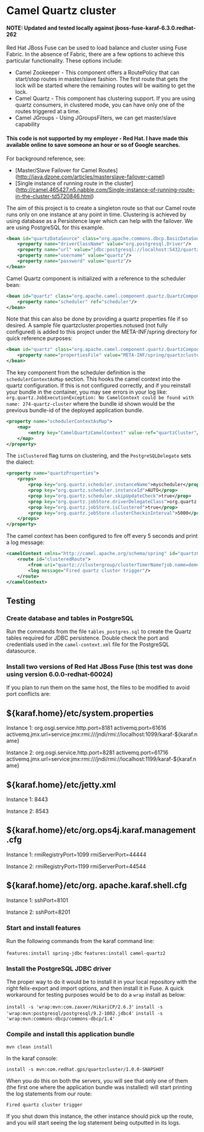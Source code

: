# Camel Quartz cluster

#### NOTE: Updated and tested locally against jboss-fuse-karaf-6.3.0.redhat-262

Red Hat JBoss Fuse can be used to load balance and cluster using Fuse Fabric.
In the absence of Fabric, there are a few options to achieve this particular functionality. These options include:

* Camel Zookeeper - This component offers a RoutePolicy that can start/stop routes in master/slave fashion. The first route that gets the lock will be started where the remaining routes will be waiting to get the lock.
* Camel Quartz - This component has clustering support. If you are using quartz consumers, in clustered mode, you can have only one of the routes triggered at a time.
* Camel JGroups - Using JGroupsFilters, we can get master/slave capability


#### This code is not supported by my employer - Red Hat. I have made this available online to save someone an hour or so of Google searches.


For background reference, see:

* [Master/Slave Failover for Camel Routes] (http://java.dzone.com/articles/masterslave-failover-camel)
* [Single instance of running route in the cluster] (http://camel.465427.n5.nabble.com/Single-instance-of-running-route-in-the-cluster-td5720846.html)

The aim of this project is to create a singleton route so that our Camel route runs only on one instance at any point in time.
Clustering is achieved by using database as a Persistence layer which can help with the failover. We are using PostgreSQL for this example.

```xml
<bean id="quartzDataSource" class="org.apache.commons.dbcp.BasicDataSource" destroy-method="close">
    <property name="driverClassName" value="org.postgresql.Driver"/>
    <property name="url" value="jdbc:postgresql://localhost:5432/quartz"/>
    <property name="username" value="quartz"/>
    <property name="password" value="quartz"/>
</bean>
```

Camel Quartz component is initialized with a reference to the scheduler bean:

```xml
<bean id="quartz" class="org.apache.camel.component.quartz.QuartzComponent">
    <property name="scheduler" ref="scheduler"/>
</bean>
```

Note that this can also be done by providing a quartz properties file if so desired. A sample file quartzcluster.properties.notused (not fully configured) is added to this project under the META-INF/spring directory for quick reference purposes:

```xml
<bean id="quartz" class="org.apache.camel.component.quartz.QuartzComponent">
    <property name="propertiesFile" value="META-INF/spring/quartzcluster.properties"/>
</bean>
```

The key component from the scheduler definition is the `schedulerContextAsMap` section.
This hooks the camel context into the quartz configuration.
If this is not configured correctly, and if you reinstall your bundle in the container, you may see errors in your log like: ```org.quartz.JobExecutionException: No CamelContext could be found with name: 274-quartz-cluster``` where the bundle id shown would be the previous bundle-id of the deployed application bundle.

```xml
<property name="schedulerContextAsMap">
    <map>
        <entry key="CamelQuartzCamelContext" value-ref="quartzCluster"/>
    </map>
</property>
```

The `isClustered` flag turns on clustering, and the `PostgreSQLDelegate` sets the dialect:

```xml
<property name="quartzProperties">
    <props>
        <prop key="org.quartz.scheduler.instanceName">myscheduler</prop>
        <prop key="org.quartz.scheduler.instanceId">AUTO</prop>
        <prop key="org.quartz.scheduler.skipUpdateCheck">true</prop>
        <prop key="org.quartz.jobStore.driverDelegateClass">org.quartz.impl.jdbcjobstore.PostgreSQLDelegate</prop>
        <prop key="org.quartz.jobStore.isClustered">true</prop>
        <prop key="org.quartz.jobStore.clusterCheckinInterval">5000</prop>
    </props>
</property>
```

The camel context has been configured to fire off every 5 seconds and print a log message:

```xml
<camelContext xmlns="http://camel.apache.org/schema/spring" id="quartzCluster" managementNamePattern="#name#">
    <route id="clusteredRoute">
        <from uri="quartz://clustergroup/clusterTimerName?job.name=demoQuartzCluster&amp;cron=0/5+*+*+*+*+?"/>
        <log message="Fired quartz cluster trigger"/>
    </route>
</camelContext>
```


## Testing

### Create database and tables in PostgreSQL

Run the commands from the file `tables_postgres.sql` to create the Quartz tables required for JDBC persistence. Double check the port and credentials used in the `camel-context.xml` file for the PostgreSQL datasource.


### Install two versions of Red Hat JBoss Fuse (this test was done using version 6.0.0-redhat-60024)

If you plan to run them on the same host, the files to be modified to avoid port conflicts are:

${karaf.home}/etc/system.properties
------------------------------------
Instance 1:
org.osgi.service.http.port=8181
activemq.port=61616
activemq.jmx.url=service:jmx:rmi:///jndi/rmi://localhost:1099/karaf-${karaf.name}

Instance 2:
org.osgi.service.http.port=8281
activemq.port=61716
activemq.jmx.url=service:jmx:rmi:///jndi/rmi://localhost:1199/karaf-${karaf.name}

${karaf.home}/etc/jetty.xml
----------------------------
Instance 1:
<Property name="jetty.port" default="8181"/>
<Set name="confidentialPort">8443</Set>

Instance 2:
<Property name="jetty.port" default="8281"/>
<Set name="confidentialPort">8543</Set>

${karaf.home}/etc/org.ops4j.karaf.management.cfg
--------------------------------------------------
Instance 1:
rmiRegistryPort=1099
rmiServerPort=44444

Instance 2:
rmiRegistryPort=1199
rmiServerPort=44544

${karaf.home}/etc/org. apache.karaf.shell.cfg
-----------------------------------------------
Instance 1:
sshPort=8101

Instance 2:
sshPort=8201

### Start and install features
Run the following commands from the karaf command line:

`features:install spring-jdbc`
`features:install camel-quartz2`

### Install the PostgreSQL JDBC driver

The proper way to do it would be to install it in your local repository with the right felix-export and import options, and then install it in Fuse.
A quick workaround for testing purposes would be to do a `wrap` install as below:

`install -s 'wrap:mvn:com.zaxxer/HikariCP/2.6.3'`
`install -s 'wrap:mvn:postgresql/postgresql/9.2-1002.jdbc4'`
`install -s 'wrap:mvn:commons-dbcp/commons-dbcp/1.4'`

### Compile and install this application bundle

`mvn clean install`

In the karaf console:

`install -s mvn:com.redhat.gps/quartzcluster/1.0.0-SNAPSHOT`

When you do this on both the servers, you will see that only one of them (the first one where the application bundle was installed) will start printing the log statements from our route:

`Fired quartz cluster trigger`

If you shut down this instance, the other instance should pick up the route, and you will start seeing the log statement being outputted in its logs.

